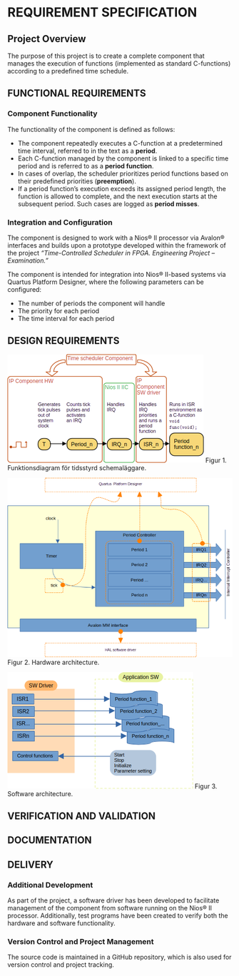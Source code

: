 # REQUIREMENT SPECIFICATION
## Project Overview

The purpose of this project is to create a complete component that manages the execution of functions (implemented as standard C-functions) according to a predefined time schedule.
## FUNCTIONAL REQUIREMENTS
### Component Functionality

The functionality of the component is defined as follows:

- The component repeatedly executes a C-function at a predetermined time interval, referred to in the text as a **period**.
- Each C-function managed by the component is linked to a specific time period and is referred to as a **period function**.
- In cases of overlap, the scheduler prioritizes period functions based on their predefined priorities (**preemption**).
- If a period function’s execution exceeds its assigned period length, the function is allowed to complete, and the next execution starts at the subsequent period. Such cases are logged as **period misses**.

### Integration and Configuration

The component is designed to work with a Nios® II processor via Avalon® interfaces and builds upon a prototype developed within the framework of the project *“Time-Controlled Scheduler in FPGA. Engineering Project – Examination.”*

The component is intended for integration into Nios® II-based systems via Quartus Platform Designer, where the following parameters can be configured:

- The number of periods the component will handle
- The priority for each period
- The time interval for each period

## DESIGN REQUIREMENTS

![](media/functional_diagram.png)
Figur 1. Funktionsdiagram för tidsstyrd schemaläggare.


![](media/hw_architecture.png)
Figur 2. Hardware architecture.


![](media/sw_architecture.png)
Figur 3. Software architecture.



## VERIFICATION AND VALIDATION
## DOCUMENTATION
## DELIVERY

### Additional Development

As part of the project, a software driver has been developed to facilitate management of the component from software running on the Nios® II processor. Additionally, test programs have been created to verify both the hardware and software functionality.

### Version Control and Project Management

The source code is maintained in a GitHub repository, which is also used for version control and project tracking.
